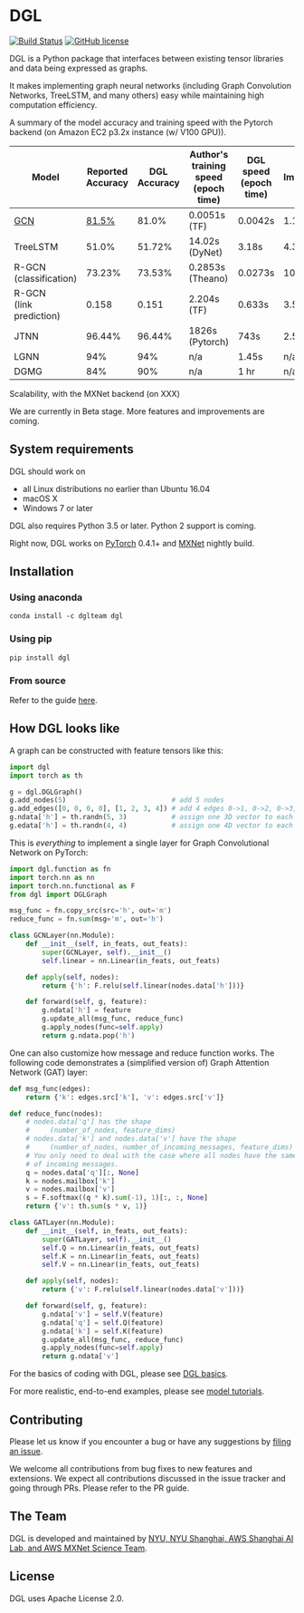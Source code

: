 # DGL
[![Build Status](http://ci.dgl.ai:80/buildStatus/icon?job=DGL/master)](http://ci.dgl.ai:80/job/DGL/job/master/)
[![GitHub license](https://dmlc.github.io/img/apache2.svg)](./LICENSE)

DGL is a Python package that interfaces between existing tensor libraries and data being expressed as
graphs.

It makes implementing graph neural networks (including Graph Convolution Networks, TreeLSTM, and many others) easy while
maintaining high computation efficiency.

A summary of the model accuracy and training speed with the Pytorch backend (on Amazon EC2 p3.2x instance (w/ V100 GPU)).

| Model | Reported <br> Accuracy | DGL <br> Accuracy | Author's training speed (epoch time) | DGL speed (epoch time) | Improvement |
| ----- | ----------------- | ------------ | ------------------------------------ | ---------------------- | ----------- |
| [GCN]()   | [81.5%]() | 81.0% | 0.0051s (TF) | 0.0042s | 1.17x |
| TreeLSTM | 51.0% | 51.72% | 14.02s (DyNet) | 3.18s | 4.3x |
| R-GCN <br> (classification) | 73.23% | 73.53% | 0.2853s (Theano) | 0.0273s | 10.4x |
| R-GCN <br> (link prediction) | 0.158 | 0.151 | 2.204s (TF) | 0.633s | 3.5x |
| JTNN | 96.44% | 96.44% | 1826s (Pytorch) | 743s | 2.5x |
| LGNN | 94% | 94% | n/a | 1.45s | n/a |
| DGMG | 84% | 90% | n/a | 1 hr | n/a |

Scalability, with the MXNet backend (on XXX)

We are currently in Beta stage.  More features and improvements are coming.

## System requirements

DGL should work on

* all Linux distributions no earlier than Ubuntu 16.04
* macOS X
* Windows 7 or later

DGL also requires Python 3.5 or later.  Python 2 support is coming.

Right now, DGL works on [PyTorch](https://pytorch.org) 0.4.1+ and [MXNet](mxnet.apache.org) nightly
build.

## Installation

### Using anaconda

```
conda install -c dglteam dgl
```

### Using pip

```
pip install dgl
```

### From source

Refer to the guide [here](https://docs.dgl.ai/install/index.html#install-from-source).

## How DGL looks like

A graph can be constructed with feature tensors like this:

```python
import dgl
import torch as th

g = dgl.DGLGraph()
g.add_nodes(5)                          # add 5 nodes
g.add_edges([0, 0, 0, 0], [1, 2, 3, 4]) # add 4 edges 0->1, 0->2, 0->3, 0->4
g.ndata['h'] = th.randn(5, 3)           # assign one 3D vector to each node
g.edata['h'] = th.randn(4, 4)           # assign one 4D vector to each edge
```

This is *everything* to implement a single layer for Graph Convolutional Network on PyTorch:

```python
import dgl.function as fn
import torch.nn as nn
import torch.nn.functional as F
from dgl import DGLGraph

msg_func = fn.copy_src(src='h', out='m')
reduce_func = fn.sum(msg='m', out='h')

class GCNLayer(nn.Module):
    def __init__(self, in_feats, out_feats):
        super(GCNLayer, self).__init__()
        self.linear = nn.Linear(in_feats, out_feats)

    def apply(self, nodes):
        return {'h': F.relu(self.linear(nodes.data['h']))}

    def forward(self, g, feature):
        g.ndata['h'] = feature
        g.update_all(msg_func, reduce_func)
        g.apply_nodes(func=self.apply)
        return g.ndata.pop('h')
```

One can also customize how message and reduce function works.  The following code
demonstrates a (simplified version of) Graph Attention Network (GAT) layer:

```python
def msg_func(edges):
    return {'k': edges.src['k'], 'v': edges.src['v']}

def reduce_func(nodes):
    # nodes.data['q'] has the shape
    #     (number_of_nodes, feature_dims)
    # nodes.data['k'] and nodes.data['v'] have the shape
    #     (number_of_nodes, number_of_incoming_messages, feature_dims)
    # You only need to deal with the case where all nodes have the same number
    # of incoming messages.
    q = nodes.data['q'][:, None]
    k = nodes.mailbox['k']
    v = nodes.mailbox['v']
    s = F.softmax((q * k).sum(-1), 1)[:, :, None]
    return {'v': th.sum(s * v, 1)}

class GATLayer(nn.Module):
    def __init__(self, in_feats, out_feats):
        super(GATLayer, self).__init__()
        self.Q = nn.Linear(in_feats, out_feats)
        self.K = nn.Linear(in_feats, out_feats)
        self.V = nn.Linear(in_feats, out_feats)

    def apply(self, nodes):
        return {'v': F.relu(self.linear(nodes.data['v']))}

    def forward(self, g, feature):
        g.ndata['v'] = self.V(feature)
        g.ndata['q'] = self.Q(feature)
        g.ndata['k'] = self.K(feature)
        g.update_all(msg_func, reduce_func)
        g.apply_nodes(func=self.apply)
        return g.ndata['v']
```

For the basics of coding with DGL, please see [DGL basics](https://docs.dgl.ai/tutorials/basics/index.html).

For more realistic, end-to-end examples, please see [model tutorials](https://docs.dgl.ai/tutorials/models/index.html).

## Contributing

Please let us know if you encounter a bug or have any suggestions by [filing an issue](https://github.com/jermainewang/dgl/issues).

We welcome all contributions from bug fixes to new features and extensions.
We expect all contributions discussed in the issue tracker and going through PRs.  Please refer to the PR guide.

## The Team

DGL is developed and maintained by [NYU, NYU Shanghai, AWS Shanghai AI Lab, and AWS MXNet Science Team](https://www.dgl.ai/about).

## License

DGL uses Apache License 2.0.
